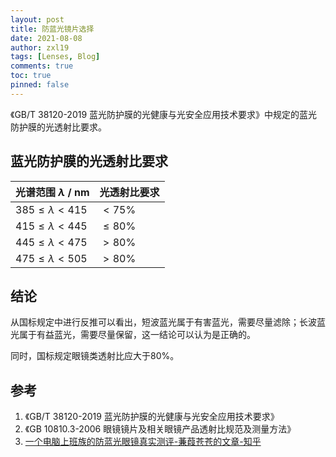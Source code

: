 ```yaml
---
layout: post
title: 防蓝光镜片选择
date: 2021-08-08
author: zxl19
tags: [Lenses, Blog]
comments: true
toc: true
pinned: false
---
```


《GB/T 38120-2019 蓝光防护膜的光健康与光安全应用技术要求》中规定的蓝光防护膜的光透射比要求。

<!-- more -->

## 蓝光防护膜的光透射比要求

| 光谱范围 $\lambda$ / nm | 光透射比要求 |
| :------ | :------|
| $385\leq\lambda<415$ | $<75\%$ |
| $415\leq\lambda<445$ | $\leq80\%$ |
| $445\leq\lambda<475$ | $>80\%$ |
| $475\leq\lambda<505$ | $>80\%$ |

## 结论

从国标规定中进行反推可以看出，短波蓝光属于有害蓝光，需要尽量滤除；长波蓝光属于有益蓝光，需要尽量保留，这一结论可以认为是正确的。

同时，国标规定眼镜类透射比应大于80%。

## 参考

1. 《GB/T 38120-2019 蓝光防护膜的光健康与光安全应用技术要求》
2. 《GB 10810.3-2006 眼镜镜片及相关眼镜产品透射比规范及测量方法》
3. [一个电脑上班族的防蓝光眼镜真实测评-蒹葭苍苍的文章-知乎](https://zhuanlan.zhihu.com/p/97816001)
